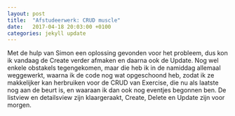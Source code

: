 ```yaml
---
layout: post
title:  "Afstudeerwerk: CRUD muscle"
date:   2017-04-18 20:03:00 +0100
categories: jekyll update
---
```

Met de hulp van Simon een oplossing gevonden voor het probleem, dus kon ik vandaag de Create verder afmaken en daarna ook de Update. Nog wel enkele obstakels tegengekomen, maar die heb ik in de namiddag allemaal weggewerkt, waarna ik de code nog wat opgeschoond heb, zodat ik ze makkelijker kan herbruiken voor de CRUD van Exercise, die nu als laatste nog aan de beurt is, en waaraan ik dan ook nog eventjes begonnen ben. De listview en detailsview zijn klaargeraakt, Create, Delete en Update zijn voor morgen.
